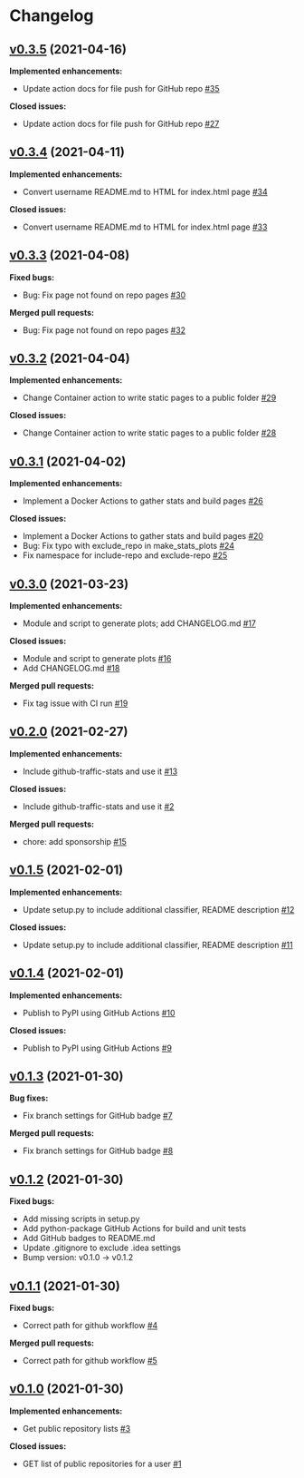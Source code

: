 # Changelog

## [v0.3.5](https://github.com/astrochun/github-stats-pages/tree/HEAD) (2021-04-16)

**Implemented enhancements:**
 - Update action docs for file push for GitHub repo [#35](http://github.com/astrochun/github-stats-pages/pull/35)

**Closed issues:**
 - Update action docs for file push for GitHub repo [#27](http://github.com/astrochun/github-stats-pages/issues/27)


## [v0.3.4](https://github.com/astrochun/github-stats-pages/tree/v0.3.4) (2021-04-11)

**Implemented enhancements:**
 -  Convert username README.md to HTML for index.html page [#34](http://github.com/astrochun/github-stats-pages/pull/34)

**Closed issues:**
 - Convert username README.md to HTML for index.html page [#33](http://github.com/astrochun/github-stats-pages/issues/33)


## [v0.3.3](https://github.com/astrochun/github-stats-pages/tree/v0.3.3) (2021-04-08)

**Fixed bugs:**
 - Bug: Fix page not found on repo pages [#30](http://github.com/astrochun/github-stats-pages/issues/30)

**Merged pull requests:**
 - Bug: Fix page not found on repo pages [#32](http://github.com/astrochun/github-stats-pages/pull/32)


## [v0.3.2](https://github.com/astrochun/github-stats-pages/tree/v0.3.2) (2021-04-04)

**Implemented enhancements:**
 - Change Container action to write static pages to a public folder [#29](http://github.com/astrochun/github-stats-pages/pull/29)

**Closed issues:**
 - Change Container action to write static pages to a public folder [#28](http://github.com/astrochun/github-stats-pages/issues/28)


## [v0.3.1](https://github.com/astrochun/github-stats-pages/tree/v0.3.1) (2021-04-02)

**Implemented enhancements:**
 - Implement a Docker Actions to gather stats and build pages [#26](http://github.com/astrochun/github-stats-pages/pull/26)

**Closed issues:**
 - Implement a Docker Actions to gather stats and build pages [#20](http://github.com/astrochun/github-stats-pages/issues/20)
 - Bug: Fix typo with exclude_repo in make_stats_plots [#24](http://github.com/astrochun/github-stats-pages/issues/24)
 - Fix namespace for include-repo and exclude-repo [#25](http://github.com/astrochun/github-stats-pages/issues/25)


## [v0.3.0](https://github.com/astrochun/github-stats-pages/tree/v0.3.0) (2021-03-23)

**Implemented enhancements:**
 - Module and script to generate plots; add CHANGELOG.md [#17](https://github.com/astrochun/github-stats-pages/pull/17)

**Closed issues:**
 - Module and script to generate plots [#16](http://github.com/astrochun/github-stats-pages/issues/16)
 - Add CHANGELOG.md [#18](http://github.com/astrochun/github-stats-pages/issues/18)

**Merged pull requests:**
 - Fix tag issue with CI run [#19](https://github.com/astrochun/github-stats-pages/pull/19)


## [v0.2.0](https://github.com/astrochun/github-stats-pages/tree/v0.2.0) (2021-02-27)

**Implemented enhancements:**
 - Include github-traffic-stats and use it [#13](http://github.com/astrochun/github-stats-pages/pull/13)

**Closed issues:**
 - Include github-traffic-stats and use it [#2](http://github.com/astrochun/github-stats-pages/issues/2)

**Merged pull requests:**
 - chore: add sponsorship [#15](https://github.com/astrochun/github-stats-pages/pull/15)


## [v0.1.5](https://github.com/astrochun/github-stats-pages/tree/v0.1.5) (2021-02-01)

**Implemented enhancements:**
 - Update setup.py to include additional classifier, README description [#12](http://github.com/astrochun/github-stats-pages/pull/12)

**Closed issues:**
 - Update setup.py to include additional classifier, README description [#11](http://github.com/astrochun/github-stats-pages/issues/11)


## [v0.1.4](https://github.com/astrochun/github-stats-pages/tree/v0.1.4) (2021-02-01)

**Implemented enhancements:**
 - Publish to PyPI using GitHub Actions [#10](http://github.com/astrochun/github-stats-pages/pull/10)

**Closed issues:**
 - Publish to PyPI using GitHub Actions [#9](http://github.com/astrochun/github-stats-pages/issues/9)


## [v0.1.3](https://github.com/astrochun/github-stats-pages/tree/v0.1.3) (2021-01-30)

**Bug fixes:**
 - Fix branch settings for GitHub badge [#7](http://github.com/astrochun/github-stats-pages/issues/7)

**Merged pull requests:**
 - Fix branch settings for GitHub badge [#8](http://github.com/astrochun/github-stats-pages/pull/8)


## [v0.1.2](https://github.com/astrochun/github-stats-pages/tree/v0.1.2) (2021-01-30)

**Fixed bugs:**
 - Add missing scripts in setup.py
 - Add python-package GitHub Actions for build and unit tests
 - Add GitHub badges to README.md
 - Update .gitignore to exclude .idea settings
 - Bump version: v0.1.0 -> v0.1.2


## [v0.1.1](https://github.com/astrochun/github-stats-pages/tree/v0.1.1) (2021-01-30)

**Fixed bugs:**
 - Correct path for github workflow [#4](http://github.com/astrochun/github-stats-pages/issues/4)

**Merged pull requests:**
 - Correct path for github workflow [#5](http://github.com/astrochun/github-stats-pages/pull/5)


## [v0.1.0](https://github.com/astrochun/github-stats-pages/tree/v0.1.0) (2021-01-30)

**Implemented enhancements:**
 - Get public repository lists [#3](http://github.com/astrochun/github-stats-pages/pull/3)

**Closed issues:**
 - GET list of public repositories for a user [#1](http://github.com/astrochun/github-stats-pages/issues/1)


<!-- TEMPLATE
## [vXX.YY.ZZ](https://github.com/astrochun/github-stats-pages/tree/vXX.YY.ZZ) (YYYY-MM-DD)

**Implemented enhancements:**
 - `______` [#XX](http://github.com/astrochun/github-stats-pages/pull/XX)

**Fixed bugs:**
 - `______` [#XX](http://github.com/astrochun/github-stats-pages/issues/XX)

**Closed issues:**
 - `______` [#XX](http://github.com/astrochun/github-stats-pages/issues/XX)

**Merged pull requests:**
 - `______` [#XX](http://github.com/astrochun/github-stats-pages/pull/XX)

-->